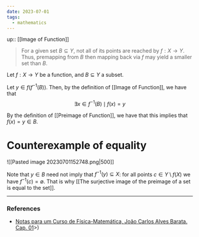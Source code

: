 ```yaml
---
date: 2023-07-01
tags:
  - mathematics
---
```

up:: [[Image of Function]]
> For a given set $B \subseteq Y$, not all of its points are reached by $f: X \to Y$. Thus, premapping from $B$ then mapping back via $f$ may yield a smaller set than $B$.

Let $f: X \to Y$ be a function, and $B \subseteq Y$ a subset.

Let $y \in f(f^{-1}(B))$. Then, by the definition of [[Image of Function]], we have that 
$$
\exists x \in f^{-1}(B) \mid f(x) = y
$$

By the definition of [[Preimage of Function]], we have that this implies that $f(x) = y \in B$. 

# Counterexample of equality
![[Pasted image 20230701152748.png|500]]

Note that $y \in B$ need not imply that $f^{-1}(y) \subseteq X$: for all points $c \in Y \setminus f(X)$ we have $f^{-1}(c) = \emptyset$. That is why [[The surjective image of the preimage of a set is equal to the set]].

---
### References
- [Notas para um Curso de Física-Matemática, João Carlos Alves Barata. Cap. 01](http://denebola.if.usp.br/~jbarata/Notas_de_aula/arquivos/nc-cap01.pdf)>)